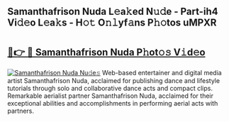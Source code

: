 ## Samanthafrison Nuda L𝚎a𝚔ed N𝚞𝚍e - Part-ih4 Vi𝚍𝚎o L𝚎a𝚔s - H𝚘𝚝 O𝚗𝚕yf𝚊ns P𝚑𝚘tos uMPXR

# <h2><a href="http://kfahbn.oniu.top/?m=Samanthafrison+Nuda">🔗👉 🔴 Samanthafrison Nuda P𝚑ot𝚘𝚜 V𝚒d𝚎o</a></h2>

[![Samanthafrison Nuda Nu𝚍e𝚜](https://i.imgur.com/0qMVB7G.gif)](http://kfahbn.oniu.top/?m=Samanthafrison+Nuda)
Web-based entertainer and digital media artist Samanthafrison Nuda, acclaimed for publishing dance and lifestyle tutorials through solo and collaborative dance acts and compact clips. Remarkable aerialist partner Samanthafrison Nuda, acclaimed for their exceptional abilities and accomplishments in performing aerial acts with partners.  
